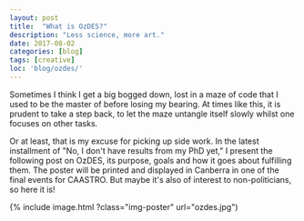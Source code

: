 ```yaml
---
layout: post
title:  "What is OzDES?"
description: "Less science, more art."
date: 2017-08-02
categories: [blog]
tags: [creative]
loc: 'blog/ozdes/'
---
```


Sometimes I think I get a big bogged down, lost in a maze of code
that I used to be the master of before losing my bearing. At times like this,
it is prudent to take a step back, to let the maze untangle itself slowly
whilst one focuses on other tasks.

Or at least, that is my excuse for picking up side work. In the latest installment
of "No, I don't have results from my PhD yet," I present the following post on OzDES, its purpose,
goals and how it goes about fulfilling them. The poster will be printed and displayed
in Canberra in one of the final events for CAASTRO. But maybe it's
also of interest to non-politicians, so here it is!


{% include image.html ?class="img-poster"  url="ozdes.jpg")

